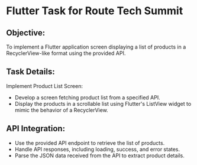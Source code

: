 # Flutter Task for Route Tech Summit

## Objective:
To implement a Flutter application screen displaying a list of products in a RecyclerView-like format using the provided API.

## Task Details:

Implement Product List Screen:

* Develop a screen fetching product list from a specified API.
* Display the products in a scrollable list using Flutter's ListView widget to mimic the behavior of a RecyclerView.

## API Integration:

* Use the provided API endpoint to retrieve the list of products.
* Handle API responses, including loading, success, and error states.
* Parse the JSON data received from the API to extract product details.
